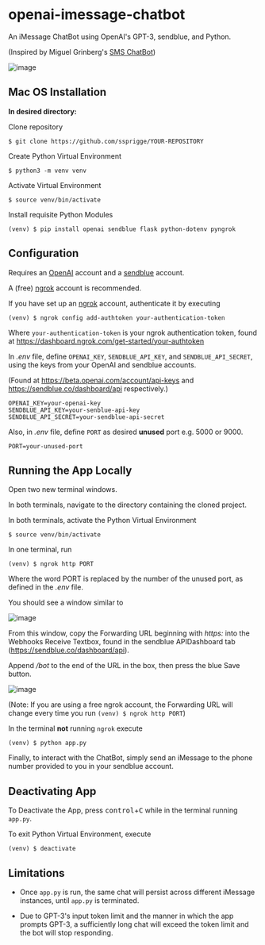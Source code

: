 # openai-imessage-chatbot

An iMessage ChatBot using OpenAI's GPT-3, sendblue, and Python.

(Inspired by Miguel Grinberg's [SMS ChatBot](https://www.twilio.com/blog/openai-gpt-3-chatbot-python-twilio-sms))

![image](https://user-images.githubusercontent.com/80603352/205788265-0869061b-7a73-40e9-96ee-74a9c2272d01.png)

## Mac OS Installation
**In desired directory:** 

Clone repository
```
$ git clone https://github.com/ssprigge/YOUR-REPOSITORY
```
Create Python Virtual Environment
```
$ python3 -m venv venv
```
Activate Virtual Environment
```
$ source venv/bin/activate
```
Install requisite Python Modules
```
(venv) $ pip install openai sendblue flask python-dotenv pyngrok
```
## Configuration
Requires an [OpenAI](https://openai.com/) account and a [sendblue](https://sendblue.co) account.

A (free) [ngrok](https://ngrok.com) account is recommended.

If you have set up an [ngrok](https://ngrok.com) account, authenticate it by executing
```
(venv) $ ngrok config add-authtoken your-authentication-token
```
Where `your-authentication-token` is your ngrok authentication token, found at https://dashboard.ngrok.com/get-started/your-authtoken

In *.env* file, define `OPENAI_KEY`, `SENDBLUE_API_KEY`, and `SENDBLUE_API_SECRET`, using the keys from your OpenAI and sendblue accounts.

(Found at https://beta.openai.com/account/api-keys and https://sendblue.co/dashboard/api respectively.)
```
OPENAI_KEY=your-openai-key
SENDBLUE_API_KEY=your-senblue-api-key
SENDBLUE_API_SECRET=your-sendblue-api-secret
```

Also, in *.env* file, define `PORT` as desired **unused** port e.g. 5000 or 9000.

```
PORT=your-unused-port
```

## Running the App Locally
Open two new terminal windows. 

In both terminals, navigate to the directory containing the cloned project.

In both terminals, activate the Python Virtual Environment
```
$ source venv/bin/activate
```

In one terminal, run
```
(venv) $ ngrok http PORT
```
Where the word PORT is replaced by the number of the unused port, as defined in the *.env* file.

You should see a window similar to

![image](https://user-images.githubusercontent.com/80603352/205755819-d91d1624-8536-4790-8abd-877a6a3c698e.png)

From this window, copy the Forwarding URL beginning with *https:* into the Webhooks Receive Textbox, found in the sendblue APIDashboard tab (https://sendblue.co/dashboard/api).

Append */bot* to the end of the URL in the box, then press the blue Save button.

![image](https://user-images.githubusercontent.com/80603352/205761682-6ddd8dba-d0c3-4afe-b721-6c58481bd621.png)

(Note: If you are using a free ngrok account, the Forwarding URL will change every time you run `(venv) $ ngrok http PORT`)

In the terminal **not** running `ngrok` execute 
```
(venv) $ python app.py
```

Finally, to interact with the ChatBot, simply send an iMessage to the phone number provided to you in your sendblue account.

## Deactivating App
To Deactivate the App, press <kbd>control</kbd>+<kbd>C</kbd> while in the terminal running `app.py`.

To exit Python Virtual Environment, execute
```
(venv) $ deactivate
```

## Limitations
- Once `app.py` is run, the same chat will persist across different iMessage instances, until `app.py` is terminated.

- Due to GPT-3's input token limit and the manner in which the app prompts GPT-3, a sufficiently long chat will exceed the token limit and the bot will stop responding.
